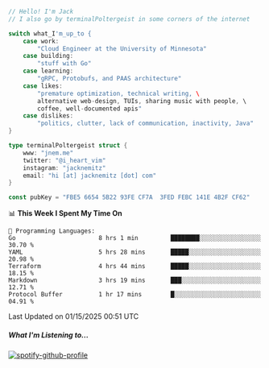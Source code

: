 ```go
// Hello! I'm Jack
// I also go by terminalPoltergeist in some corners of the internet

switch what_I'm_up_to {
    case work:
        "Cloud Engineer at the University of Minnesota"
    case building:
        "stuff with Go"
    case learning:
        "gRPC, Protobufs, and PAAS architecture"
    case likes:
        "premature optimization, technical writing, \
        alternative web-design, TUIs, sharing music with people, \
        coffee, well-documented apis"
    case dislikes:
        "politics, clutter, lack of communication, inactivity, Java"
}

type terminalPoltergeist struct {
    www: "jnem.me"
    twitter: "@i_heart_vim"
    instagram: "jacknemitz"
    email: "hi [at] jacknemitz [dot] com"
}

const pubKey = "FBE5 6654 5B22 93FE CF7A  3FED FEBC 141E 4B2F CF62"
```

<!--START_SECTION:waka-->
📊 **This Week I Spent My Time On** 

```text
💬 Programming Languages: 
Go                       8 hrs 1 min         ████████░░░░░░░░░░░░░░░░░   30.70 % 
YAML                     5 hrs 28 mins       █████░░░░░░░░░░░░░░░░░░░░   20.98 % 
Terraform                4 hrs 44 mins       █████░░░░░░░░░░░░░░░░░░░░   18.15 % 
Markdown                 3 hrs 19 mins       ███░░░░░░░░░░░░░░░░░░░░░░   12.71 % 
Protocol Buffer          1 hr 17 mins        █░░░░░░░░░░░░░░░░░░░░░░░░   04.91 % 
```


 Last Updated on 01/15/2025 00:51 UTC
<!--END_SECTION:waka-->

##### What I'm Listening to...

[![spotify-github-profile](https://jnem.me/listening-item?maxAge=2592000)](https://jnem.me/listening)
